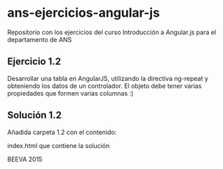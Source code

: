 # ans-ejercicios-angular-js
Repositorio con los ejercicios del curso Introducción a Angular.js para el departamento de ANS

## Ejercicio 1.2

Desarrollar una tabla en AngularJS, utilizando la directiva ng-repeat y obteniendo los datos de un controlador.
El objeto debe tener varias propiedades que formen varias columnas :)

## Solución 1.2

Añadida carpeta 1.2 con el contenido:

index.html que contiene la solución

BEEVA 2015
